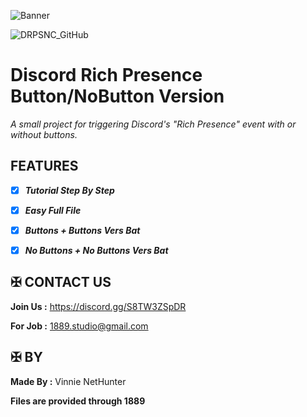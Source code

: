 ![Banner](https://github.com/user-attachments/assets/c9436972-217c-493d-ba86-22b3a4731884)


![DRPSNC_GitHub](https://github.com/user-attachments/assets/c9436972-217c-493d-ba86-22b3a4731884)




# Discord Rich Presence Button/NoButton Version

*A small project for triggering Discord's "Rich Presence" event with or without buttons.*




## FEATURES 

- [x] ***Tutorial Step By Step***
- [x] ***Easy Full File***

- [x] ***Buttons + Buttons Vers Bat***
- [x] ***No Buttons + No Buttons Vers Bat***





## ✠ CONTACT US 

**Join Us :** https://discord.gg/S8TW3ZSpDR

**For Job :** 1889.studio@gmail.com

## ✠ BY 

**Made By :** Vinnie NetHunter

**Files are provided through 1889**
